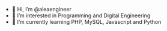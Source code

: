 - 👋 Hi, I’m @aleaengineer
- 👀 I’m interested in Programming and Digital Engineering
- 🌱 I’m currently learning PHP, MySQL, Javascript and Python

<!---
aleaengineer/aleaengineer is a ✨ special ✨ repository because its `README.md` (this file) appears on your GitHub profile.
You can click the Preview link to take a look at your changes.
--->

